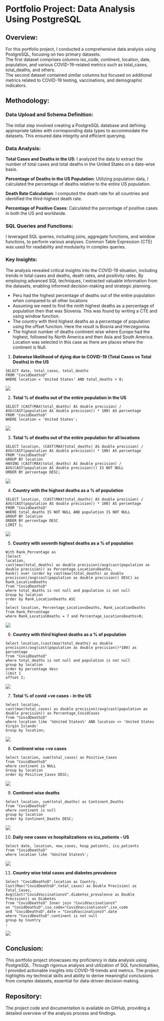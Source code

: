 # Portfolio Project: Data Analysis Using PostgreSQL

## Overview:
For this portfolio project, I conducted a comprehensive data analysis using PostgreSQL, focusing on two primary datasets.<br>
The first dataset comprises columns iso_code, continent, location, date, population, and various COVID-19-related metrics such as total_cases, total_deaths, and others.<br>
The second dataset contained similar columns but focused on additional metrics related to COVID-19 testing, vaccinations, and demographic indicators.<br>

## Methodology:
### Data Upload and Schema Definition:
The initial step involved creating a PostgreSQL database and defining appropriate tables with corresponding data types to accommodate the datasets. This ensured data integrity and efficient querying.
### Data Analysis:
**Total Cases and Deaths in the US**: I analyzed the data to extract the number of total cases and total deaths in the United States on a date-wise basis.<br>

**Percentage of Deaths in the US Population**: Utilizing population data, I calculated the percentage of deaths relative to the entire US population.<br>

**Death Rate Calculation**: I computed the death rate for all countries and identified the third-highest death rate.<br>

**Percentage of Positive Cases**: Calculated the percentage of positive cases in both the US and worldwide.

### SQL Queries and Functions:
I leveraged SQL queries, including joins, aggregate functions, and window functions, to perform various analyses. Common Table Expression (CTE) was used for readability and modularity in complex queries.

### Key Insights:
The analysis revealed critical insights into the COVID-19 situation, including trends in total cases and deaths, death rates, and positivity rates. By employing advanced SQL techniques, I extracted valuable information from the datasets, enabling informed decision-making and strategic planning.
-	Peru had the highest percentage of deaths out of the entire population when compared to all other locations
-	Assuming we need to find the ninth highest deaths as a percentage of population then that was Slovenia. This was found by writing a CTE and using window function.
-	The country with third highest deaths as a percentage of population using the offset function. Here the result is Bosnia and Herzegovina. 
-	The highest number of deaths continent wise where Europe had the highest, followed by North America and then Asia and South America. Location was selected in this case as there are places where the continent is Null. 

1. **Datewise likelihood of dying due to COVID-19 (Total Cases vs Total Deaths) in the US**
```
SELECT date, total_cases, total_deaths
FROM "CovidDeathsD"
WHERE location = 'United States' AND total_deaths > 0;
```

<img src="images/Covid19_Postgres/Picture1.jpg">

2. **Total % of deaths out of the entire population in the US**
```
SELECT (CAST(MAX(total_deaths) AS double precision) / AVG(CAST(population AS double precision)) * 100) AS percentage
FROM "CovidDeathsD"
WHERE location = 'United States';
```

<img src="images/Covid19_Postgres/Picture2.jpg">

3. **Total % of deaths out of the entire population for all locations**
```   
SELECT location, (CAST(MAX(total_deaths) AS double precision) / AVG(CAST(population AS double precision)) * 100) AS percentage 
FROM "CovidDeathsD" 
GROUP BY location 
HAVING (CAST(MAX(total_deaths) AS double precision) / AVG(CAST(population AS double precision))) IS NOT NULL
ORDER BY percentage DESC;
``` 

<img src="images/Covid19_Postgres/Picture3.jpg">

4. **Country with the highest deaths as a % of population**
``` 
SELECT location, (CAST(MAX(total_deaths) AS double precision) / AVG(CAST(population AS double precision)) * 100) AS percentage 
FROM "CovidDeathsD" 
WHERE total_deaths IS NOT NULL AND population IS NOT NULL
GROUP BY location 
ORDER BY percentage DESC
LIMIT 1;
```

<img src="images/Covid19_Postgres/Picture4.jpg">
 
5. **Country with seventh highest deaths as a % of population**
```
With Rank_Percentage as
(Select 
location, 
cast(max(total_deaths) as double precision)/avg(cast(population as double precision)) as Percentage_LocationsDeaths,
Rank() over (order by cast(max(total_deaths) as double precision)/avg(cast(population as double precision)) DESC) as Rank_LocationDeaths
from "CovidDeathsD"
where total_deaths is not null and population is not null
Group by location
order by Rank_LocationDeaths ASC
)
Select location, Percentage_LocationsDeaths, Rank_LocationDeaths
from Rank_Percentage 
where Rank_LocationDeaths = 7 and Percentage_LocationsDeaths>0;
```

<img src="images/Covid19_Postgres/Picture5.jpg">

6. **Country with third highest deaths as a % of population**
```
Select location,(cast(max(total_deaths) as double precision)/avg(cast(population as double precision))*100) as percentage 
from "CovidDeathsD" 
where total_deaths is not null and population is not null
group by location 
order by percentage desc
limit 1
offset 2;
```

<img src="images/Covid19_Postgres/Picture6.jpg">

7. **Total % of covid +ve cases - in the US**
```
Select location, 
cast(max(total_cases) as double precision)/avg(cast(population as double precision)) as Percentage_CovidCases
from "CovidDeathsD"
where location like '%United States%' AND location <> 'United States Virgin Islands'
Group by location;
```

<img src="images/Covid19_Postgres/Picture7.jpg">

8. **Continent wise +ve cases**
```
Select location, sum(total_cases) as Positive_Cases
from "CovidDeathsD"
where continent is NULL
Group by location
order by Positive_Cases DESC;
```

<img src="images/Covid19_Postgres/Picture8.jpg">

9. **Continent wise deaths**
```
Select location, sum(total_deaths) as Continent_Deaths
from "CovidDeathsD"
where continent is null
group by location
order by Continent_Deaths DESC;
```

<img src="images/Covid19_Postgres/Picture9.jpg">

10. **Daily new cases vs hospitalizations vs icu_patients - US**
```
Select date, location, new_cases, hosp_patients, icu_patients
from "CovidDeathsD"
where location like '%United States%';
```

<img src="images/Covid19_Postgres/Picture10.jpg">

11. **Country wise total cases and diabetes prevalence**
```
Select "CovidDeathsD".location as Country,
Cast(Max("CovidDeathsD".total_cases) as Double Precision) as Total_Cases, 
Avg(Cast("CovidVaccinationsV".diabetes_prevalence as Double Precision)) as Diabetes
from "CovidDeathsD" Inner join "CovidVaccinationsV" 
on "CovidDeathsD".iso_code="CovidVaccinationsV".iso_code 
and "CovidDeathsD".date = "CovidVaccinationsV".date
where "CovidDeathsD".continent is not null 
group by Country
;
```

<img src="images/Covid19_Postgres/Picture11.jpg">

## Conclusion:
This portfolio project showcases my proficiency in data analysis using PostgreSQL. Through rigorous analysis and utilization of SQL functionalities, I provided actionable insights into COVID-19 trends and metrics. The project highlights my technical skills and ability to derive meaningful conclusions from complex datasets, essential for data-driven decision-making.

## Repository:
The project code and documentation is available on GitHub, providing a detailed overview of the analysis process and findings.

